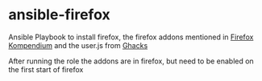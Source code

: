 # ansible-firefox
Ansible Playbook to install firefox, the firefox addons mentioned in [Firefox Kompendium](https://www.kuketz-blog.de/firefox-ein-browser-fuer-datenschutzbewusste-firefox-kompendium-teil1/) and the user.js from [Ghacks](https://github.com/ghacksuserjs/ghacks-user.js)

After running the role the addons are in firefox, but need to be enabled on the first start of firefox
